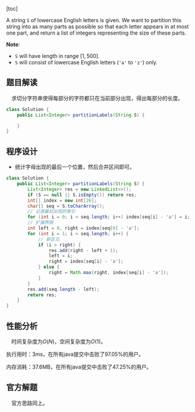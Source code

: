 [toc]

A string `S` of lowercase English letters is given. We want to partition this string into as many parts as possible so that each letter appears in at most one part, and return a list of integers representing the size of these parts.



**Note**:

* `S` will have length in range $[1, 500]$.
* `S` will consist of lowercase English letters (`'a'` to `'z'`) only.



## 题目解读

&emsp;求切分字符串使得每部分的字符都只在当前部分出现，得出每部分的长度。

```java
class Solution {
    public List<Integer> partitionLabels(String S) {

    }
}
```

## 程序设计

* 统计字母出现的最后一个位置，然后合并区间即可。

```java
class Solution {
    public List<Integer> partitionLabels(String S) {
        List<Integer> res = new LinkedList<>();
        if (S == null || S.isEmpty()) return res;
        int[] index = new int[26];
        char[] seq = S.toCharArray();
        // 记录最后出现的索引
        for (int i = 0; i < seq.length; i++) index[seq[i] - 'a'] = i;
        // 扩展界限
        int left = 0, right = index[seq[0] - 'a'];
        for (int i = 1; i < seq.length; i++) {
            // 新区见
            if (i > right) {
                res.add(right - left + 1);
                left = i;
                right = index[seq[i] - 'a'];
            } else {
                right = Math.max(right, index[seq[i] - 'a']);
            }
        }
        res.add(seq.length - left);
        return res;
    }
}
```

## 性能分析

&emsp;时间复杂度为$O(N)$，空间复杂度为$O(1)$。

执行用时：3ms，在所有java提交中击败了97.05%的用户。

内存消耗：37.6MB，在所有java提交中击败了47.25%的用户。

## 官方解题

&emsp;官方思路同上。